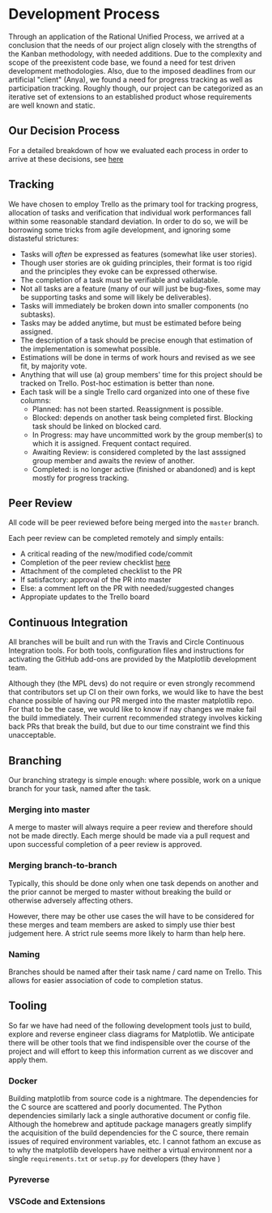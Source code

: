 # Development Process

Through an application of the Rational Unified Process, we arrived at a conclusion that the needs of our project align closely with the strengths of the Kanban methodology, with needed additions. Due to the complexity and scope of the preexistent code base, we found a need for test driven development methodologies. Also, due to the imposed deadlines from our artificial "client" (Anya), we found a need for progress tracking as well as participation tracking. Roughly though, our project can be categorized as an iterative set of extensions to an established product whose requirements are well known and static.

## Our Decision Process

For a detailed breakdown of how we evaluated each process in order to arrive at these decisions, see [here](./process_evaluation.md)

## Tracking

We have chosen to employ Trello as the primary tool for tracking progress, allocation of tasks and verification that individual work performances fall within some reasonable standard deviation. In order to do so, we will be borrowing some tricks from agile development, and ignoring some distasteful strictures:
- Tasks will *often* be expressed as features (somewhat like user stories).
- Though user stories are ok guiding principles, their format is too rigid and the principles they evoke can be expressed otherwise.
- The completion of a task must be verifiable and validatable.
- Not all tasks are a feature (many of our will just be bug-fixes, some may be supporting tasks and some will likely be deliverables).
- Tasks will immediately be broken down into smaller components (no subtasks).
- Tasks may be added anytime, but must be estimated before being assigned.
- The description of a task should be precise enough that estimation of the implementation is somewhat possible.
- Estimations will be done in terms of work hours and revised as we see fit, by majority vote.
- Anything that will use (a) group members' time for this project should be tracked on Trello. Post-hoc estimation is better than none.
- Each task will be a single Trello card organized into one of these five columns: 
    - Planned: has not been started. Reassignment is possible.
    - Blocked: depends on another task being completed first. Blocking task should be linked on blocked card.
    - In Progress: may have uncommitted work by the group member(s) to which it is assigned. Frequent contact required.
    - Awaiting Review: is considered completed by the last asssigned group member and awaits the review of another.
    - Completed: is no longer active (finished or abandoned) and is kept mostly for progress tracking.

## Peer Review

All code will be peer reviewed before being merged into the `master` branch. 

Each peer review can be completed remotely and simply entails:
- A critical reading of the new/modified code/commit
- Completion of the peer review checklist [here](./peer_review.md)
- Attachment of the completed checklist to the PR
- If satisfactory: approval of the PR into master
- Else: a comment left on the PR with needed/suggested changes
- Appropiate updates to the Trello board

## Continuous Integration

All branches will be built and run with the Travis and Circle Continuous Integration tools. For both tools, configuration files and instructions for activating the GitHub add-ons are provided by the Matplotlib development team. 

Although they (the MPL devs) do not require or even strongly recommend that contributors set up CI on their own forks, we would like to have the best chance possible of having our PR merged into the master matplotlib repo. For that to be the case, we would like to know if nay changes we make fail the build immediately. Their current recommended strategy involves kicking back PRs that break the build, but due to our time constraint we find this unacceptable.

## Branching

Our branching strategy is simple enough: where possible, work on a unique branch for your task, named after the task. 

### Merging into master

A merge to master will always require a peer review and therefore should not be made directly. Each merge should be made via a pull request and upon successful completion of a peer review is approved.

### Merging branch-to-branch

Typically, this should be done only when one task depends on another and the prior cannot be merged to master without breaking the build or otherwise adversely affecting others.

However, there may be other use cases the will have to be considered for these merges and team members are asked to simply use thier best judgement here. A strict rule seems more likely to harm than help here.

### Naming

Branches should be named after their task name / card name on Trello. This allows for easier association of code to completion status.

## Tooling

So far we have had need of the following development tools just to build, explore and reverse engineer class diagrams for Matplotlib. We anticipate there will be other tools that we find indispensible over the course of the project and will effort to keep this information current as we discover and apply them.

### Docker

Building matplotlib from source code is a nightmare. The dependencies for the C source are scattered and poorly documented. The Python dependencies similarly lack a single authorative document or config file. Although the homebrew and aptitude package managers greatly simplify the acquisition of the build dependencies for the C source, there remain issues of required environment variables, etc. I cannot fathom an excuse as to why the matplotlib developers have neither a virtual environment nor a single `requirements.txt` or `setup.py` for developers (they have )
 
### Pyreverse

### VSCode and Extensions
